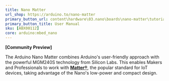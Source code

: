```yaml
---
title: Nano Matter
url_shop: https://arduino.to/nano-matter
primary_button_url: content\hardware\03.nano\boards\nano-matter\tutorials\user-manual
primary_button_title: User Manual
sku: [ABX00112]
core: arduino:mbed_nano
---
```


**[Community Preview]**

The Arduino Nano Matter combines Arduino's user-friendly approach with the powerful MGM240S technology from Silicon Labs. This enables Makers and Professionals to work with **[Matter®](https://csa-iot.org/all-solutions/matter/)**, the popular standard for IoT devices, taking advantage of the Nano's low-power and compact design.
